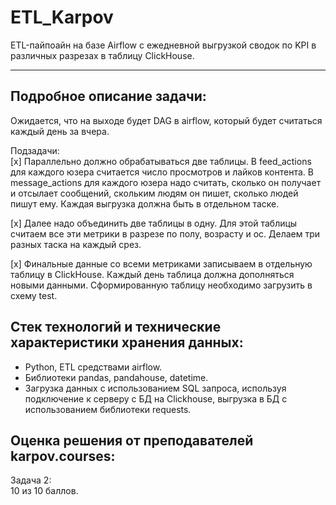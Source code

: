 # ETL_Karpov
ETL-пайпоайн на базе Airflow с ежедневной выгрузкой сводок по KPI в различных разрезах в таблицу ClickHouse. 
_______
## Подробное описание задачи:  
Ожидается, что на выходе будет DAG в airflow, который будет считаться каждый день за вчера. 

Подзадачи:  
[x] Параллельно должно обрабатываться две таблицы. В feed_actions для каждого юзера считается число просмотров и лайков контента. 
 В message_actions для каждого юзера надо считать, сколько он получает и отсылает сообщений, скольким людям он пишет, сколько людей пишут ему. 
Каждая выгрузка должна быть в отдельном таске.

[x] Далее надо объединить две таблицы в одну. Для этой таблицы считаем все эти метрики в разрезе по полу, возрасту и ос. Делаем три разных таска на каждый срез.

[x] Финальные данные со всеми метриками записываем в отдельную таблицу в ClickHouse. Каждый день таблица должна дополняться новыми данными. 
Сформированную таблицу необходимо загрузить в схему test.

## Стек технологий и технические характеристики хранения данных:
- Python,  ETL средствами airflow.
- Библиотеки pandas, pandahouse, datetime.
- Загрузка данных с использованием SQL запроса, используя подключение к серверу с БД на Clickhouse, выгрузка в БД с использованием библиотеки requests.


## Оценка решения от преподавателей karpov.courses:
Задача 2:  
10 из 10 баллов. 
